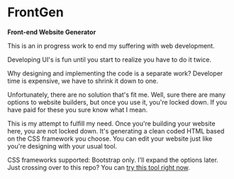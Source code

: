 # FrontGen

**Front-end Website Generator**

This is an in progress work to end my suffering with web development.

Developing UI's is fun until you start to realize you have to do it twice.

Why designing and implementing the code is a separate work? Developer time is expensive, we have to shrink it down to one.

Unfortunately, there are no solution that's fit me. Well, sure there are many options to website builders, but once you use it, you're locked down. If you have paid for these you sure know what I mean.

This is my attempt to fulfill my need. Once you're building your website here, you are not locked down. It's generating a clean coded HTML based on the CSS framework you choose. You can edit your website just like you're designing with your usual tool.

CSS frameworks supported: Bootstrap only. I'll expand the options later. Just crossing over to this repo? You can [try this tool right now](https://willnode.github.io/webgen/index.html).
